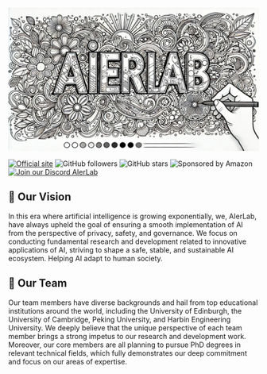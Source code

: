 ![](https://github.com/AierLab/aierlab.github.io/blob/main/img/intro-bg.jpg?raw=true)

[![Official site](https://img.shields.io/badge/official%20site-aierlab.tech-green.svg)](https://discord.gg/nn5NDXMgae)
![GitHub followers](https://img.shields.io/github/followers/aierlab?label=Follow&style=social)
![GitHub stars](https://img.shields.io/github/stars/aierlab?label=Stars)
![Sponsored by Amazon](https://img.shields.io/badge/Sponsored%20by-Amazon-orange)
[![Join our Discord AIerLab](https://img.shields.io/badge/discord-join%20chat-blue.svg)](https://discord.gg/nn5NDXMgae)



## 🎯 Our Vision

In this era where artificial intelligence is growing exponentially, we, AIerLab, have always upheld the goal of ensuring a smooth implementation of AI from the perspective of privacy, safety, and governance. We focus on conducting fundamental research and development related to innovative applications of AI, striving to shape a safe, stable, and sustainable AI ecosystem. Helping AI adapt to human society.


## 🌟 Our Team

Our team members have diverse backgrounds and hail from top educational institutions around the world, including the University of Edinburgh, the University of Cambridge, Peking University, and Harbin Engineering University. We deeply believe that the unique perspective of each team member brings a strong impetus to our research and development work. Moreover, our core members are all planning to pursue PhD degrees in relevant technical fields, which fully demonstrates our deep commitment and focus on our areas of expertise.
<!-- 
## 🚀 Our Commitment

We, AIerLab, are always committed to innovation, embracing change, and striving for excellence. In this ever-changing era, we are here, waiting to join hands with you to collectively push the progress of artificial intelligence and create the future.

## 🛠️ Projects

Our team is actively working on several innovative projects:

1. [AI Personal Secretary Project]
2. [AI Emotion Generation with Multi-Agent Reinforcement Learning]
3. [AI Virtual Singer Tuning System]
4. [AI Logic Interpretation Ability Evaluation]


## 🤝 Sponsorship

We are proud to be sponsored by Amazon (2023 period). This support enables us to push forward with our groundbreaking research and development.

## 🌐 Join Our Discord Community

We're excited to announce our new Discord community! Engage in daily conversations, get answers to your questions, and manage projects in a way that GitHub might not offer. Everyone's welcome!

🔗 [Join our Discord server here!](https://discord.gg/nn5NDXMgae)

## 📬 Contact

For more information, please contact us at `hobart.yang@qq.com`.
-->
